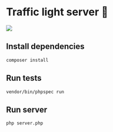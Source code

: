 # Traffic light server 🚦

![](https://media.giphy.com/media/3o7aD39r4RWs2cWaWs/giphy.gif)

## Install dependencies

`composer install`

## Run tests

`vendor/bin/phpspec run`

## Run server

`php server.php`